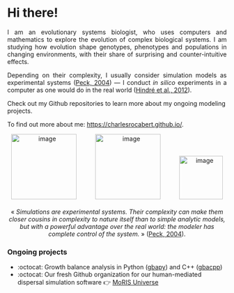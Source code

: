 # Hi there!

<p align="justify">
I am an evolutionary systems biologist, who uses computers and mathematics to explore the evolution of complex biological systems. I am studying how evolution shape genotypes, phenotypes and populations in changing environments, with their share of surprising and counter-intuitive effects.
</p>

<p align="justify">
Depending on their complexity, I usually consider simulation models as experimental systems (<a href="https://doi.org/10.1016/j.tree.2004.07.019" target="_blank">Peck, 2004</a>) &mdash; I conduct <em>in silico</em> experiments in a computer as one would do in the real world (<a href="https://doi.org/10.1038/nrmicro2750" target="_blank">Hindré et al., 2012</a>).
</p>

Check out my Github repositories to learn more about my ongoing modeling projects.

To find out more about me: https://charlesrocabert.github.io/.

<p align="center">
  <img width="150" alt="image" src="https://github.com/user-attachments/assets/d1798313-4bd6-43a4-891d-25f1ab18bf66" />&nbsp;&nbsp;&nbsp;&nbsp;&nbsp;&nbsp;&nbsp;&nbsp;&nbsp;&nbsp;
  <img width="150" alt="image" src="https://github.com/user-attachments/assets/82bba6e1-a3f3-4a02-addc-d6736036328f" />&nbsp;&nbsp;&nbsp;&nbsp;&nbsp;&nbsp;&nbsp;&nbsp;&nbsp;&nbsp;
  <img width="100" alt="image" src="https://github.com/user-attachments/assets/3b200459-5bfa-4a46-85c7-44036615f475" />
  <br /><br />
  &laquo; <em>Simulations are experimental systems. Their complexity can make them closer cousins in complexity to nature itself than to simple analytic models, but with a powerful advantage over the real world: the modeler has complete control of the system.</em> &raquo; (<a href="https://www.sciencedirect.com/science/article/pii/S0169534704002162?casa_token=rjD7cTRbub4AAAAA:RzBJH8Iwlg-9ZYGpSSQUwJ3_D_BwEbPGyfakBe60kY2ADJhmFN4c7XvF1Yc5jOqioPLrd1IStVg">Peck, 2004</a>).
</p>

### Ongoing projects

- :octocat: Growth balance analysis in Python (<a href="https://github.com/charlesrocabert/gbapy" target="_blank">gbapy</a>) and C++ (<a href="https://github.com/charlesrocabert/gbapy" target="_blank">gbacpp</a>)
- :octocat: Our fresh Github organization for our human-mediated dispersal simulation software :point_right: <a href="https://github.com/MoRIS-Universe" target="_blank">MoRIS Universe</a>

